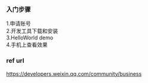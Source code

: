 ### 入门步骤
1.申请账号    
2.开发工具下载和安装    
3.HelloWorld demo    
4.手机上查看效果   

### ref url
https://developers.weixin.qq.com/community/business  
